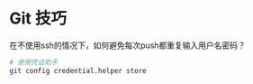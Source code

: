 # Git 技巧

在不使用ssh的情况下，如何避免每次push都重复输入用户名密码？
```bash
# 使用凭证助手
git config credential.helper store
```

